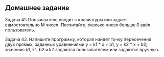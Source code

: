 ## Домашнее задание
Задача 41: Пользователь вводит с клавиатуры или задает самостоятельно M чисел. Посчитайте, сколько чисел больше 0 ввёл пользователь.

Задача 43. Напишите программу, которая найдёт точку пересечения двух прямых, заданных уравнениями y = k1 * x + b1, y = k2 * x + b2; значения b1, k1, b2 и k2 задаются пользователем или задаются вручную.


